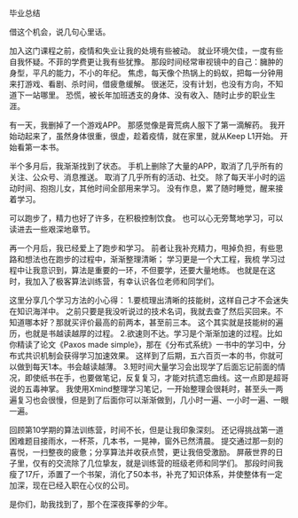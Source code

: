 毕业总结

借这个机会，说几句心里话。

加入这门课程之前，疫情和失业让我的处境有些被动。
就业环境欠佳，一度有些自我怀疑。不菲的学费更让我有些犹豫。
那段时间经常审视镜中的自己：臃肿的身型，平凡的能力，不小的年纪。
焦虑，每天像个热锅上的蚂蚁，把每一分钟用来打游戏、看剧、杀时间，借疲惫缓解。
很迷茫，没有计划，也没有方向，不知道下一站哪里。
恐慌，被长年加班透支的身体、没有收入、随时止步的职业生涯。


有一天，我删掉了一个游戏APP。
那感觉像是膏荒病人服下了第一滴解药。
我开始动起来了，虽然身体很重，很虚，趁着疫情，就在家里，就从Keep L1开始。
开始看第一本书。


半个多月后，我渐渐找到了状态。
手机上删除了大量的APP，取消了几乎所有的关注、公众号、消息推送。
取消了几乎所有的活动、社交。
除了每天半小时的运动时间、抱抱儿女，其他时间全部用来学习。
没有作息，累了随时睡觉，醒来接着学习。

可以跑步了，精力也好了许多，在积极控制饮食。
也可以心无旁鹜地学习，可以读进去一些艰深地章节。


再一个月后，我已经爱上了跑步和学习。
前者让我补充精力，甩掉负担，有些思路和想法也在跑步的过程中，渐渐整理清晰；
学习更是一个大工程，我梳
学习过程中让我意识到，算法是重要的一环，不但要学，还要大量地练。
也就是在这时，我加入了极客算法训练营，有幸认识各位老师和同学们。


这里分享几个学习方法的小心得：
1.要梳理出清晰的技能树，这样自己才不会迷失在知识海洋中。
  之前只要是我没听说过的技术名词，我就去查了然后买回来。不知道哪本好？那就买评价最高的前两本，甚至前三本。
  这个其实就是技能树的遍历，也就是书越读越厚的过程。
2.欲速则不达。学习是个渐渐加速的过程。比如你精读了论文《Paxos made simple》，那在《分布式系统》一书中的学习中，分布式共识机制会获得学习加速效果。
  这样到了后期，五六百页一本的书，你就可以做到每天1本。书会越读越薄。
3.短时间大量学习会出现学了后面忘记前面的情况，即使纸书在手，也要做笔记，反复复习，才能对抗遗忘曲线。这一点即是超哥说的五毒神掌。
  我使用Xmind整理学习笔记，一开始整理会很耗时，甚至头一两遍复习也会很慢，但是到了后面你可以渐渐做到，几小时一遍、一小时一遍、一眼一遍。




回顾第10学期的算法训练营，时间不长，但是让我印象深刻。
还记得挑战第一道困难题目接雨水，一杯茶，几本书，一晃神，窗外已然清晨。
提交通过那一刻的喜悦，一扫整夜的疲惫；分享算法并收获点赞，更让我倍受激励。
屏蔽世界的日子里，仅有的交流除了几位挚友，就是训练营的班级老师和同学们。
那段时间我瘦了17斤，添置了一个书架，消化了50本书，补充了知识体系，并使整体有一定加深，现在已经入职在心仪的公司。


是你们，助我找到了，那个在深夜挥拳的少年。

